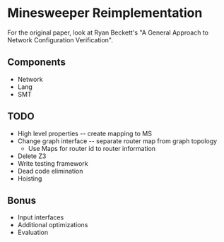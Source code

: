 Minesweeper Reimplementation
============================
For the original paper, look at Ryan Beckett's "A General Approach to Network Configuration Verification".

Components
---------
- Network
- Lang
- SMT

TODO
----
- High level properties -- create mapping to MS
- Change graph interface -- separate router map from graph topology
    + Use Maps for router id to router information
- Delete Z3
- Write testing framework
- Dead code elimination
- Hoisting

Bonus
-----
- Input interfaces
- Additional optimizations
- Evaluation